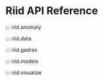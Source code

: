 # Riid API Reference 

::: riid.anomaly

::: riid.data

::: riid.gadras

::: riid.models

::: riid.visualize

